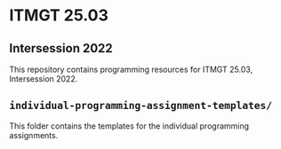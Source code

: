 # ITMGT 25.03
## Intersession 2022

This repository contains programming resources for ITMGT 25.03, Intersession 2022.

## `individual-programming-assignment-templates/`
This folder contains the templates for the individual programming assignments.

